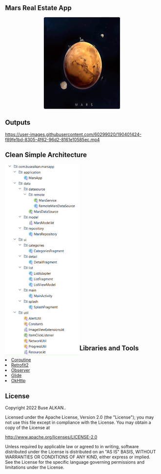 ## Mars Real Estate App 
<p align="center"><img height="300" width="250" src="https://raw.githubusercontent.com/busealkan/PatikaFMSS/main/buse_alkan_odev4/MarsApp/screens/mars.png"/></p>

## Outputs
https://user-images.githubusercontent.com/60299020/190401424-f89fe1bd-8305-4f62-96d2-8161e10585ec.mp4






## Clean Simple Architecture
<p><img align="left" width="244px"; src="https://raw.githubusercontent.com/busealkan/PatikaFMSS/main/buse_alkan_odev4/MarsApp/screens/mvvm.png"/></p>
<br/><br/><br/><br/><br/><br/><br/><br/><br/><br/><br/><br/><br/><br/><br/><br/><br/><br/></br></br></br></br></br></br></br></br></br></br></br></br></br></br></br>               

## Libraries and Tools 
<li><a href="https://developer.android.com/kotlin/coroutinesa">Coroutine</a></li>
<li><a href="https://square.github.io/retrofit/">Retrofit2</a></li>
<li><a href="https://developer.android.com/reference/android/arch/lifecycle/Observer">Observer</a></li> 
<li><a href="https://bumptech.github.io/glide/doc/download-setup.html">Glide</a></li>
<li><a href="https://square.github.io/okhttp/">OkHttp</a></li>



## License
Copyright 2022 Buse ALKAN..

Licensed under the Apache License, Version 2.0 (the "License");
you may not use this file except in compliance with the License.
You may obtain a copy of the License at

   http://www.apache.org/licenses/LICENSE-2.0

Unless required by applicable law or agreed to in writing, software
distributed under the License is distributed on an "AS IS" BASIS,
WITHOUT WARRANTIES OR CONDITIONS OF ANY KIND, either express or implied.
See the License for the specific language governing permissions and
limitations under the License.
